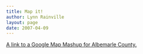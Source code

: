 ```yaml
---
title: Map it!
author: Lynn Rainville
layout: page
date: 2007-04-09
---
```

<a href="http://maps.google.com/maps/ms?hl=en&q=&ie=UTF8&z=10&ll=38.056742,-78.677216&spn=0.448748,0.88028&om=1&msid=111064276438729927315.00000111ce472b03be511&msa=0" target="_blank">A link to a Google Map Mashup for Albemarle County.</a>
